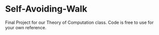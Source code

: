 # Self-Avoiding-Walk
Final Project for our Theory of Computation class. Code is free to use for your own reference.

